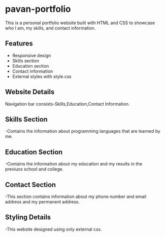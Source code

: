 # pavan-portfolio

This is a personal portfolio website built with HTML and CSS to showcase who I am, my skills, and contact information.

## Features

- Responsive design
- Skills section
- Education section
- Contact information
- External styles with style.css

## Website Details
Navigation bar consists-Skills,Education,Contact Information.

## Skills Section
-Contains the information about programming languages that are learned by me.
## Education Section
-Contains the information about my education and my results in the previuos school and college.
## Contact Section
-This section contains information about my phone number and email address and my permanent address.
## Styling Details
-This website designed using only external css.
